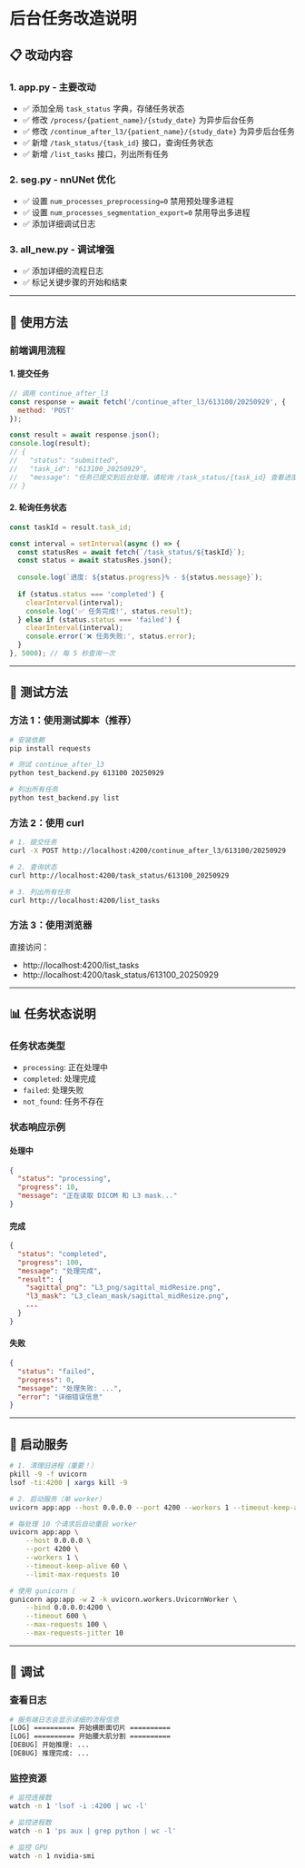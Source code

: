 # 后台任务改造说明

## 📋 改动内容

### 1. **app.py** - 主要改动
- ✅ 添加全局 `task_status` 字典，存储任务状态
- ✅ 修改 `/process/{patient_name}/{study_date}` 为异步后台任务
- ✅ 修改 `/continue_after_l3/{patient_name}/{study_date}` 为异步后台任务
- ✅ 新增 `/task_status/{task_id}` 接口，查询任务状态
- ✅ 新增 `/list_tasks` 接口，列出所有任务

### 2. **seg.py** - nnUNet 优化
- ✅ 设置 `num_processes_preprocessing=0` 禁用预处理多进程
- ✅ 设置 `num_processes_segmentation_export=0` 禁用导出多进程
- ✅ 添加详细调试日志

### 3. **all_new.py** - 调试增强
- ✅ 添加详细的流程日志
- ✅ 标记关键步骤的开始和结束

---

## 🚀 使用方法

### 前端调用流程

#### 1. 提交任务
```javascript
// 调用 continue_after_l3
const response = await fetch('/continue_after_l3/613100/20250929', {
  method: 'POST'
});

const result = await response.json();
console.log(result);
// {
//   "status": "submitted",
//   "task_id": "613100_20250929",
//   "message": "任务已提交到后台处理，请轮询 /task_status/{task_id} 查看进度"
// }
```

#### 2. 轮询任务状态
```javascript
const taskId = result.task_id;

const interval = setInterval(async () => {
  const statusRes = await fetch(`/task_status/${taskId}`);
  const status = await statusRes.json();
  
  console.log(`进度: ${status.progress}% - ${status.message}`);
  
  if (status.status === 'completed') {
    clearInterval(interval);
    console.log('✅ 任务完成!', status.result);
  } else if (status.status === 'failed') {
    clearInterval(interval);
    console.error('❌ 任务失败:', status.error);
  }
}, 5000); // 每 5 秒查询一次
```

---

## 🧪 测试方法

### 方法 1：使用测试脚本（推荐）

```bash
# 安装依赖
pip install requests

# 测试 continue_after_l3
python test_backend.py 613100 20250929

# 列出所有任务
python test_backend.py list
```

### 方法 2：使用 curl

```bash
# 1. 提交任务
curl -X POST http://localhost:4200/continue_after_l3/613100/20250929

# 2. 查询状态
curl http://localhost:4200/task_status/613100_20250929

# 3. 列出所有任务
curl http://localhost:4200/list_tasks
```

### 方法 3：使用浏览器

直接访问：
- http://localhost:4200/list_tasks
- http://localhost:4200/task_status/613100_20250929

---

## 📊 任务状态说明

### 任务状态类型
- `processing`: 正在处理中
- `completed`: 处理完成
- `failed`: 处理失败
- `not_found`: 任务不存在

### 状态响应示例

#### 处理中
```json
{
  "status": "processing",
  "progress": 10,
  "message": "正在读取 DICOM 和 L3 mask..."
}
```

#### 完成
```json
{
  "status": "completed",
  "progress": 100,
  "message": "处理完成",
  "result": {
    "sagittal_png": "L3_png/sagittal_midResize.png",
    "l3_mask": "L3_clean_mask/sagittal_midResize.png",
    ...
  }
}
```

#### 失败
```json
{
  "status": "failed",
  "progress": 0,
  "message": "处理失败: ...",
  "error": "详细错误信息"
}
```

---

## 🔧 启动服务

```bash
# 1. 清理旧进程（重要！）
pkill -9 -f uvicorn
lsof -ti:4200 | xargs kill -9

# 2. 启动服务（单 worker）
uvicorn app:app --host 0.0.0.0 --port 4200 --workers 1 --timeout-keep-alive 60

# 每处理 10 个请求后自动重启 worker
uvicorn app:app \
    --host 0.0.0.0 \
    --port 4200 \
    --workers 1 \
    --timeout-keep-alive 60 \
    --limit-max-requests 10  

# 使用 gunicorn（
gunicorn app:app -w 2 -k uvicorn.workers.UvicornWorker \
    --bind 0.0.0.0:4200 \
    --timeout 600 \
    --max-requests 100 \
    --max-requests-jitter 10
```

---

## 🐛 调试

### 查看日志
```bash
# 服务端日志会显示详细的流程信息
[LOG] ========== 开始横断面切片 ==========
[LOG] ========== 开始腰大肌分割 ==========
[DEBUG] 开始推理: ...
[DEBUG] 推理完成: ...
```

### 监控资源
```bash
# 监控连接数
watch -n 1 'lsof -i :4200 | wc -l'

# 监控进程数
watch -n 1 'ps aux | grep python | wc -l'

# 监控 GPU
watch -n 1 nvidia-smi
```


